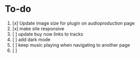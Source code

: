 # To-do

1. [x] Update image size for plugin on audioproduction page
2. [x] make site responsive
3. [ ] update buy now links to tracks
4. [ ] add dark mode
5. [ ] keep music playing when navigating to another page
6. [ ] 